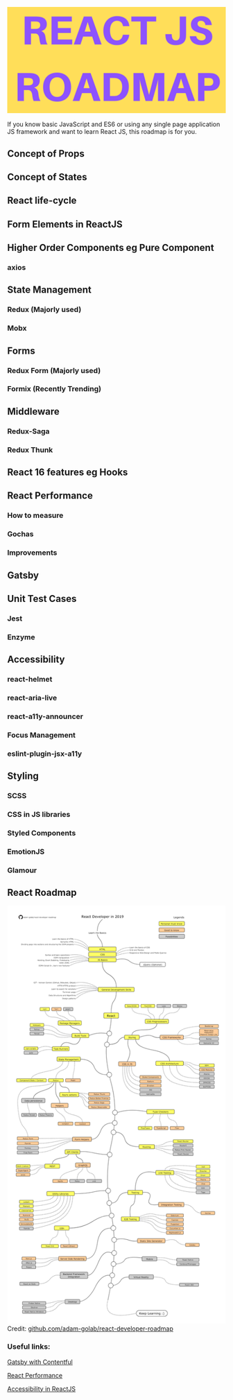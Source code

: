 ![alt text](https://github.com/balramsinghindia/reactjs-roadmap/blob/master/REACT%20ROADMAP%20(1)%20(1)%20(1).png?raw=true)

If you know basic JavaScript and ES6 or using any single page application JS framework and want to learn React JS, this roadmap is for you.


## Concept of Props
## Concept of States
## React life-cycle
## Form Elements in ReactJS
## Higher Order Components eg Pure Component
### axios

## State Management
### Redux (Majorly used)
### Mobx

## Forms
### Redux Form (Majorly used)
### Formix (Recently Trending)

## Middleware
### Redux-Saga
### Redux Thunk

## React 16 features eg Hooks

## React Performance
### How to measure
### Gochas
### Improvements

## Gatsby

## Unit Test Cases
### Jest 
### Enzyme

## Accessibility
### react-helmet
### react-aria-live
### react-a11y-announcer
### Focus Management
### eslint-plugin-jsx-a11y

## Styling
### SCSS
### CSS in JS libraries
### Styled Components
### EmotionJS
### Glamour

## React Roadmap

![alt text](https://github.com/balramsinghindia/reactjs-roadmap/blob/master/roadmap.png?raw=true)
Credit: [github.com/adam-golab/react-developer-roadmap](github.com/adam-golab/react-developer-roadmap)



### Useful links:
[Gatsby with Contentful](#https://slides.com/balramsingh/gatsby-with-contentful/#/)

[React Performance](https://slides.com/balramsingh/react-performace#/)

[Accessibility in ReactJS](https://github.com/balramsinghindia/creating-accessible-websites-in-react16)
